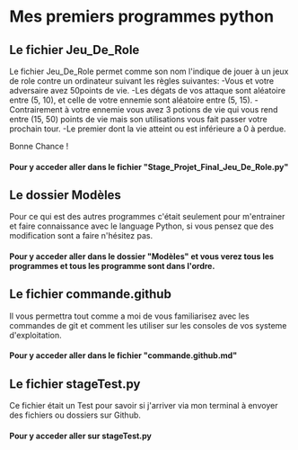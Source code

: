 # Mes premiers programmes python

## Le fichier Jeu_De_Role
Le fichier Jeu_De_Role permet comme son nom l'indique de jouer à un jeux de role contre un ordinateur suivant les règles suivantes:
-Vous et votre adversaire avez 50points de vie.
-Les dégats de vos attaque sont aléatoire entre (5, 10), et celle de votre ennemie sont aléatoire entre (5, 15).
-Contrairement à votre ennemie vous avez 3 potions de vie qui vous rend entre (15, 50) points de vie mais son utilisations vous fait passer votre prochain tour.
-Le premier dont la vie atteint ou est inférieure a 0 à perdue.

Bonne Chance !
#### Pour y acceder aller dans le fichier "Stage_Projet_Final_Jeu_De_Role.py"

## Le dossier Modèles 
Pour ce qui est des autres programmes c'était seulement pour m'entrainer et faire connaissance avec le language Python, si vous pensez que des modification sont a faire n'hésitez pas.
#### Pour y acceder aller dans le dossier "Modèles" et vous verez tous les programmes et tous les programme sont dans l'ordre. 

## Le fichier commande.github
Il vous permettra tout comme a moi de vous familiarisez avec les commandes de git et comment les utiliser sur les consoles de vos systeme d'exploitation.
#### Pour y acceder aller dans le fichier "commande.github.md"

## Le fichier stageTest.py
Ce fichier était un Test pour savoir si j'arriver via mon terminal à envoyer des fichiers ou dossiers sur Github.
#### Pour y acceder aller sur stageTest.py
